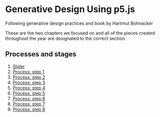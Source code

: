 # Generative Design Using p5.js 
Following generative design practices and book by Hartmut Bohnacker

These are the two chapters we focused on and all of the pieces created throughout the year are designated to the correct section.
## Processes and stages 
1. [Slider](slider/)
2. [Process: step 1](step01/)
3. [Process: step 2](step02/)
4. [Process: step 3](step03/)
5. [Process: step 4](step04/)
6. [Process: step 5](step05/)
7. [Process: step 6](step06/)
8. [Process: step 7](step07/)
8. [Process: step 8](step08/)
